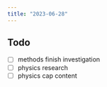 ```yaml
---
title: "2023-06-28"
---
```


## Todo
- [ ] methods finish investigation
- [ ] physics research
- [ ] physics cap content